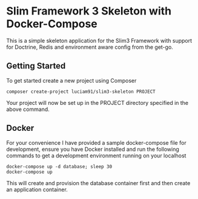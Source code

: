 # Slim Framework 3 Skeleton with Docker-Compose

This is a simple skeleton application for the Slim3 Framework with support for Doctrine, Redis and environment aware config from the get-go.

## Getting Started

To get started create a new project using Composer

`composer create-project luciam91/slim3-skeleton PROJECT`

Your project will now be set up in the PROJECT directory specified in the above command.

## Docker

For your convenience I have provided a sample docker-compose file for development, ensure you have Docker installed and run the following commands to get a development environment running on your localhost

```shell
docker-compose up -d database; sleep 30
docker-compose up
```

This will create and provision the database container first and then create an application container.